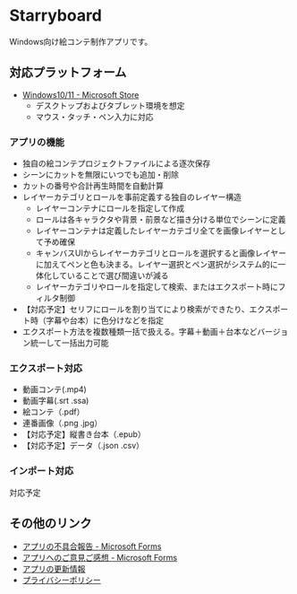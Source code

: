 # Starryboard 

Windows向け絵コンテ制作アプリです。

## 対応プラットフォーム

* [Windows10/11 - Microsoft Store](https://www.microsoft.com/store/apps/9PN1WKV4CGLJ)
  * デスクトップおよびタブレット環境を想定
  * マウス・タッチ・ペン入力に対応

### アプリの機能

* 独自の絵コンテプロジェクトファイルによる逐次保存
* シーンにカットを無限にいつでも追加・削除
* カットの番号や合計再生時間を自動計算
* レイヤーカテゴリとロールを事前定義する独自のレイヤー構造
  * レイヤーコンテナにロールを指定して作成
  * ロールは各キャラクタや背景・前景など描き分ける単位でシーンに定義
  * レイヤーコンテナは定義したレイヤーカテゴリ全てを画像レイヤーとして予め確保
  * キャンバスUIからレイヤーカテゴリとロールを選択すると画像レイヤーに加えてペンと色も決まる。レイヤー選択とペン選択がシステム的に一体化していることで選び間違いが減る
  * レイヤーカテゴリやロールを指定して検索、またはエクスポート時にフィルタ制御
* 【対応予定】セリフにロールを割り当てにより検索ができたり、エクスポート時（字幕や台本）に色分けなどを指定
* エクスポート方法を複数種類一括で扱える。字幕＋動画＋台本などバージョン統一して一括出力可能


### エクスポート対応

* 動画コンテ(.mp4)
* 動画字幕(.srt .ssa)
* 絵コンテ（.pdf）
* 連番画像（.png .jpg）
* 【対応予定】縦書き台本（.epub）
* 【対応予定】データ（.json .csv）

### インポート対応

対応予定

## その他のリンク

* [アプリの不具合報告 - Microsoft Forms](https://forms.microsoft.com/Pages/ResponsePage.aspx?id=DQSIkWdsW0yxEjajBLZtrQAAAAAAAAAAAAZAAObntfNURDJFOUJGU0pZRVM5SVNXUTU3SE5RNFA5MS4u)
* [アプリへのご意見ご感想 - Microsoft Forms](https://forms.office.com/Pages/ResponsePage.aspx?id=DQSIkWdsW0yxEjajBLZtrQAAAAAAAAAAAAZAAObntfNURFBZNzMzSTBEMlNNMjJHTEk0UU1WQVNZSS4u)
* [アプリの更新情報](/starryboard/updates)
* [プライバシーポリシー](/starryboard/privacy-policy)


